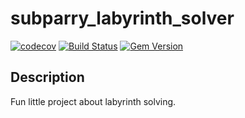# subparry_labyrinth_solver

[![codecov](https://codecov.io/gh/subparry/subparry-labyrinth-solver/branch/master/graph/badge.svg?token=AHG1N8FZA0)](https://codecov.io/gh/subparry/subparry-labyrinth-solver)
[![Build Status](https://travis-ci.com/subparry/subparry-labyrinth-solver.svg?branch=master)](https://travis-ci.com/subparry/subparry-labyrinth-solver)
[![Gem Version](https://badge.fury.io/rb/subparry_labyrinth_solver.svg)](https://badge.fury.io/rb/subparry_labyrinth_solver)

## Description

Fun little project about labyrinth solving.
